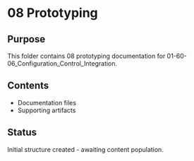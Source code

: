 # 08 Prototyping

## Purpose
This folder contains 08 prototyping documentation for 01-60-06_Configuration_Control_Integration.

## Contents
- Documentation files
- Supporting artifacts

## Status
Initial structure created - awaiting content population.
